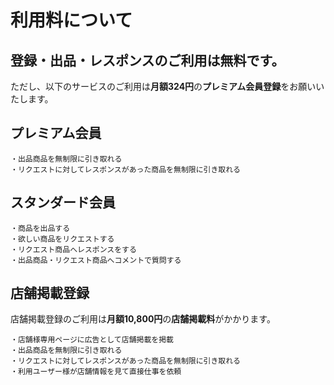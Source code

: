 # 利用料について

## 登録・出品・レスポンスのご利用は無料です。

ただし、以下のサービスのご利用は**月額324円**の**プレミアム会員登録**をお願いいたします。

## プレミアム会員

    ・出品商品を無制限に引き取れる
    ・リクエストに対してレスポンスがあった商品を無制限に引き取れる

## スタンダード会員

    ・商品を出品する
    ・欲しい商品をリクエストする
    ・リクエスト商品へレスポンスをする
    ・出品商品・リクエスト商品へコメントで質問する

## 店舗掲載登録

店舗掲載登録のご利用は**月額10,800円**の**店舗掲載料**がかかります。

    ・店舗様専用ページに広告として店舗掲載を掲載
    ・出品商品を無制限に引き取れる
    ・リクエストに対してレスポンスがあった商品を無制限に引き取れる
    ・利用ユーザー様が店舗情報を見て直接仕事を依頼
